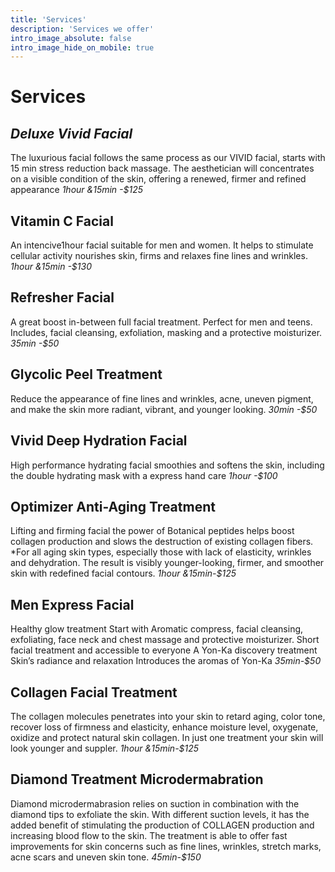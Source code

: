 ```yaml
---
title: 'Services'
description: 'Services we offer'
intro_image_absolute: false
intro_image_hide_on_mobile: true
---
```



# Services

## _Deluxe Vivid Facial_
The luxurious facial follows the same process as our VIVID facial, starts with 15 min stress reduction back massage. The aesthetician will concentrates on a visible condition of the skin, offering a renewed, firmer and refined appearance
_1hour &15min -$125_

## Vitamin C Facial
An intencive1hour facial suitable for men and women. It helps to stimulate cellular activity nourishes skin, firms and relaxes fine lines and wrinkles.
_1hour &15min -$130_

## Refresher Facial
A great boost in-between full facial treatment. Perfect for men and teens. Includes, facial cleansing, exfoliation, masking and a protective moisturizer.
_35min -$50_

## Glycolic Peel Treatment
Reduce the appearance of fine lines and wrinkles, acne, uneven pigment, and make the skin more radiant, vibrant, and younger looking.
_30min -$50_

## Vivid Deep Hydration Facial
High performance hydrating facial smoothies and softens the skin, including the double hydrating mask with a express hand care
_1hour -$100_

## Optimizer Anti-Aging Treatment
Lifting and firming facial the power of Botanical peptides helps boost collagen production and slows the destruction of existing collagen fibers. *For all aging skin types, especially those with lack of elasticity, wrinkles and dehydration. The result is visibly younger-looking, firmer, and smoother skin with redefined facial contours.
_1hour &15min-$125_

## Men Express Facial
Healthy glow treatment Start with Aromatic compress, facial cleansing, exfoliating, face neck and chest massage and protective moisturizer. Short facial treatment and accessible to everyone A Yon-Ka discovery treatment Skin’s radiance and relaxation Introduces the aromas of Yon-Ka
_35min-$50_

## Collagen Facial Treatment
The collagen molecules penetrates into your skin to retard aging, color tone, recover loss of firmness and elasticity, enhance moisture level, oxygenate, oxidize and protect natural skin collagen. In just one treatment your skin will look younger and suppler.
_1hour &15min-$125_

## Diamond Treatment Microdermabration
Diamond microdermabrasion relies on suction in combination with the diamond tips to exfoliate the skin. With different suction levels, it has the added benefit of stimulating the production of COLLAGEN production and increasing blood flow to the skin. The treatment is able to offer fast improvements for skin concerns such as fine lines, wrinkles, stretch marks, acne scars and uneven skin tone.
_45min-$150_
